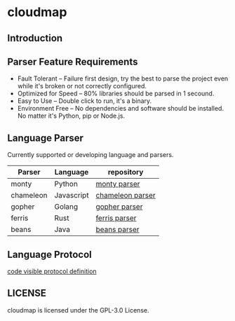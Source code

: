 # cloudmap

## Introduction

## Parser Feature Requirements

- Fault Tolerant – Failure first design, try the best to parse the project even while it's broken or not correctly configured.
- Optimized for Speed – 80% libraries should be parsed in 1 secound.
- Easy to Use – Double click to run, it's a binary.
- Environment Free – No dependencies and software should be installed. No matter it's Python, pip or Node.js.

## Language Parser

Currently supported or developing language and parsers.

| Parser    | Language   | repository                                                    |
| --------- | ---------- | ------------------------------------------------------------- |
| monty     | Python     | [monty parser](https://github.com/code-visible/monty)         |
| chameleon | Javascript | [chameleon parser](https://github.com/code-visible/chameleon) |
| gopher    | Golang     | [gopher parser](https://github.com/code-visible/gopher)       |
| ferris    | Rust       | [ferris parser](https://github.com/code-visible/ferris)       |
| beans     | Java       | [beans parser](https://github.com/code-visible/beans)         |

## Language Protocol

[code visible protocol definition](https://github.com/code-visible/protocol)

## LICENSE

cloudmap is licensed under the GPL-3.0 License.
